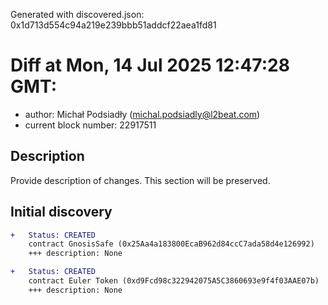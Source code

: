 Generated with discovered.json: 0x1d713d554c94a219e239bbb51addcf22aea1fd81

# Diff at Mon, 14 Jul 2025 12:47:28 GMT:

- author: Michał Podsiadły (<michal.podsiadly@l2beat.com>)
- current block number: 22917511

## Description

Provide description of changes. This section will be preserved.

## Initial discovery

```diff
+   Status: CREATED
    contract GnosisSafe (0x25Aa4a183800EcaB962d84ccC7ada58d4e126992)
    +++ description: None
```

```diff
+   Status: CREATED
    contract Euler Token (0xd9Fcd98c322942075A5C3860693e9f4f03AAE07b)
    +++ description: None
```
